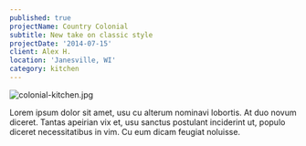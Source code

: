 ```yaml
---
published: true
projectName: Country Colonial
subtitle: New take on classic style
projectDate: '2014-07-15'
client: Alex H.
location: 'Janesville, WI'
category: kitchen
---
```

![colonial-kitchen.jpg]({{site.baseurl}}/img/portfolio/colonial-kitchen.jpg)

Lorem ipsum dolor sit amet, usu cu alterum nominavi lobortis. At duo novum diceret. Tantas apeirian vix et, usu sanctus postulant inciderint ut, populo diceret necessitatibus in vim. Cu eum dicam feugiat noluisse.
